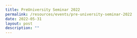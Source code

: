```yaml
---
title: PreUniversity Seminar 2022
permalink: /resources/events/pre-university-seminar-2022
date: 2022-05-31
layout: post
description: ""
---
```

